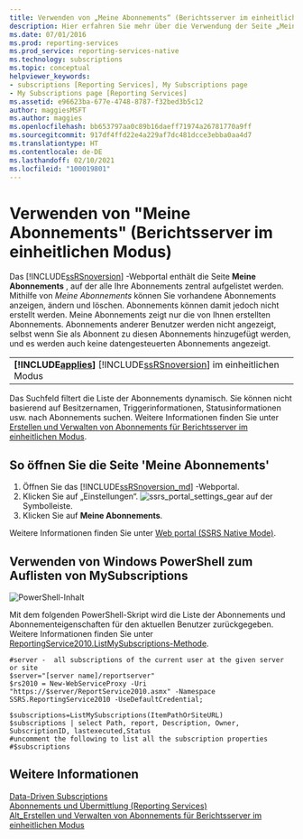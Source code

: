 ```yaml
---
title: Verwenden von „Meine Abonnements“ (Berichtsserver im einheitlichen Modus) | Microsoft-Dokumentation
description: Hier erfahren Sie mehr über die Verwendung der Seite „Meine Abonnements“ im Reporting Services-Webportal zum Anzeigen, Ändern, Aktivieren, Deaktivieren oder Löschen vorhandener Abonnements.
ms.date: 07/01/2016
ms.prod: reporting-services
ms.prod_service: reporting-services-native
ms.technology: subscriptions
ms.topic: conceptual
helpviewer_keywords:
- subscriptions [Reporting Services], My Subscriptions page
- My Subscriptions page [Reporting Services]
ms.assetid: e96623ba-677e-4748-8787-f32bed3b5c12
author: maggiesMSFT
ms.author: maggies
ms.openlocfilehash: bb653797aa0c89b16daeff71974a26781770a9ff
ms.sourcegitcommit: 917df4ffd22e4a229af7dc481dcce3ebba0aa4d7
ms.translationtype: HT
ms.contentlocale: de-DE
ms.lasthandoff: 02/10/2021
ms.locfileid: "100019801"
---
```

# <a name="use-my-subscriptions-native-mode-report-server"></a>Verwenden von "Meine Abonnements" (Berichtsserver im einheitlichen Modus)
Das [!INCLUDE[ssRSnoversion](../../includes/ssrsnoversion-md.md)] -Webportal enthält die Seite **Meine Abonnements** , auf der alle Ihre Abonnements zentral aufgelistet werden. Mithilfe von *Meine Abonnements* können Sie vorhandene Abonnements anzeigen, ändern und löschen. Abonnements können damit jedoch nicht erstellt werden.  Meine Abonnements zeigt nur die von Ihnen erstellten Abonnements. Abonnements anderer Benutzer werden nicht angezeigt, selbst wenn Sie als Abonnent zu diesen Abonnements hinzugefügt werden, und es werden auch keine datengesteuerten Abonnements angezeigt.
  
||  
|-|  
|**[!INCLUDE[applies](../../includes/applies-md.md)]** [!INCLUDE[ssRSnoversion](../../includes/ssrsnoversion-md.md)] im einheitlichen Modus|  
  
Das Suchfeld filtert die Liste der Abonnements dynamisch. Sie können nicht basierend auf Besitzernamen, Triggerinformationen, Statusinformationen usw. nach Abonnements suchen. Weitere Informationen finden Sie unter [Erstellen und Verwalten von Abonnements für Berichtsserver im einheitlichen Modus](../../reporting-services/subscriptions/create-and-manage-subscriptions-for-native-mode-report-servers.md).
  
## <a name="to-open-the-my-subscriptions-page"></a>So öffnen Sie die Seite 'Meine Abonnements'  
1. Öffnen Sie das [!INCLUDE[ssRSnoversion_md](../../includes/ssrsnoversion-md.md)] -Webportal.
2. Klicken Sie auf „Einstellungen“. ![ssrs_portal_settings_gear](../../reporting-services/subscriptions/media/ssrs-portal-settings-gear.png) auf der Symbolleiste.
3. Klicken Sie auf **Meine Abonnements**.

Weitere Informationen finden Sie unter [Web portal (SSRS Native Mode)](../../reporting-services/web-portal-ssrs-native-mode.md).

## <a name="use-windows-powershell-to-list-mysubscriptions"></a>Verwenden von Windows PowerShell zum Auflisten von MySubscriptions  
 ![PowerShell-Inhalt](/analysis-services/analysis-services/instances/install-windows/media/rs-powershellicon.jpg "PowerShell-Inhalt")  
  
 Mit dem folgenden PowerShell-Skript wird die Liste der Abonnements und Abonnementeigenschaften für den aktuellen Benutzer zurückgegeben. Weitere Informationen finden Sie unter [ReportingService2010.ListMySubscriptions-Methode](/dotnet/api/reportservice2010.reportingservice2010.listmysubscriptions).  
  
```  
#server -  all subscriptions of the current user at the given server or site  
$server="[server name]/reportserver"  
$rs2010 = New-WebServiceProxy -Uri "https://$server/ReportService2010.asmx" -Namespace SSRS.ReportingService2010 -UseDefaultCredential;  
  
$subscriptions=ListMySubscriptions(ItemPathOrSiteURL)  
$subscriptions | select Path, report, Description, Owner, SubscriptionID, lastexecuted,Status  
#uncomment the following to list all the subscription properties  
#$subscriptions

```  
  
## <a name="see-also"></a>Weitere Informationen  
 [Data-Driven Subscriptions](../../reporting-services/subscriptions/data-driven-subscriptions.md)   
 [Abonnements und Übermittlung &#40;Reporting Services&#41;](../../reporting-services/subscriptions/subscriptions-and-delivery-reporting-services.md)   
 [Alt_Erstellen und Verwalten von Abonnements für Berichtsserver im einheitlichen Modus](./create-and-manage-subscriptions-for-native-mode-report-servers.md)  
  
